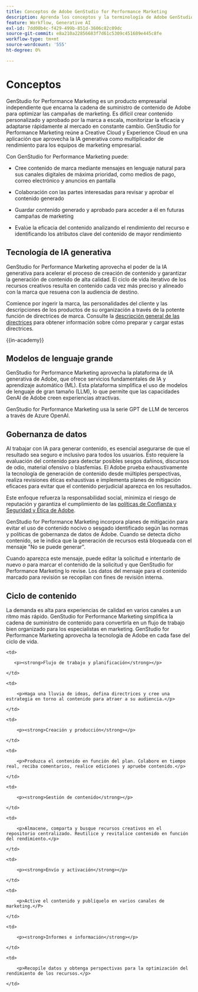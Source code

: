 ```yaml
---
title: Conceptos de Adobe GenStudio for Performance Marketing
description: Aprenda los conceptos y la terminología de Adobe GenStudio for Performance Marketing.
feature: Workflow, Generative AI
exl-id: 7dd00b4c-f429-499b-851d-3606c82c09dc
source-git-commit: e8a210a22856683f7d61c5309c451689e445c8fe
workflow-type: tm+mt
source-wordcount: '555'
ht-degree: 0%

---
```


# Conceptos 

GenStudio for Performance Marketing es un producto empresarial independiente que encarna la cadena de suministro de contenido de Adobe para optimizar las campañas de marketing. Es difícil crear contenido personalizado y aprobado por la marca a escala, monitorizar la eficacia y adaptarse rápidamente al mercado en constante cambio. GenStudio for Performance Marketing reúne a Creative Cloud y Experience Cloud en una aplicación que aprovecha la IA generativa como multiplicador de rendimiento para los equipos de marketing empresarial.

Con GenStudio for Performance Marketing puede:

* Cree contenido de marca mediante mensajes en lenguaje natural para sus canales digitales de máxima prioridad, como medios de pago, correo electrónico y anuncios en pantalla

* Colaboración con las partes interesadas para revisar y aprobar el contenido generado
* Guardar contenido generado y aprobado para acceder a él en futuras campañas de marketing
* Evalúe la eficacia del contenido analizando el rendimiento del recurso e identificando los atributos clave del contenido de mayor rendimiento

## Tecnología de IA generativa

GenStudio for Performance Marketing aprovecha el poder de la IA generativa para acelerar el proceso de creación de contenido y garantizar la generación de contenido de alta calidad. El ciclo de vida iterativo de los recursos creativos resulta en contenido cada vez más preciso y alineado con la marca que resuena con la audiencia de destino.

Comience por ingerir la marca, las personalidades del cliente y las descripciones de los productos de su organización a través de la potente función de directrices de marca. Consulte la [descripción general de las directrices](../user-guide/guidelines/overview.md) para obtener información sobre cómo preparar y cargar estas directrices.

{{in-academy}}

## Modelos de lenguaje grande

GenStudio for Performance Marketing aprovecha la plataforma de IA generativa de Adobe, que ofrece servicios fundamentales de IA y aprendizaje automático (ML). Esta plataforma simplifica el uso de modelos de lenguaje de gran tamaño (LLM), lo que permite que las capacidades GenAI de Adobe creen experiencias atractivas.

GenStudio for Performance Marketing usa la serie GPT de LLM de terceros a través de Azure OpenAI.<!-- Claude, and Gemini models. -->

## Gobernanza de datos

Al trabajar con IA para generar contenido, es esencial asegurarse de que el resultado sea seguro e inclusivo para todos los usuarios. Esto requiere la evaluación del contenido para detectar posibles sesgos dañinos, discursos de odio, material ofensivo o blasfemias. El Adobe prueba exhaustivamente la tecnología de generación de contenido desde múltiples perspectivas, realiza revisiones éticas exhaustivas e implementa planes de mitigación eficaces para evitar que el contenido perjudicial aparezca en los resultados.

Este enfoque refuerza la responsabilidad social, minimiza el riesgo de reputación y garantiza el cumplimiento de las [políticas de Confianza y Seguridad y Ética de Adobe](https://www.adobe.com/content/dam/cc/en/ai-ethics/pdfs/Adobe-AI-Ethics-Principles.pdf).

GenStudio for Performance Marketing incorpora planes de mitigación para evitar el uso de contenido nocivo o sesgado identificado según las normas y políticas de gobernanza de datos de Adobe. Cuando se detecta dicho contenido, se le indica que la generación de recursos está bloqueada con el mensaje &quot;No se puede generar&quot;.

Cuando aparezca este mensaje, puede editar la solicitud e intentarlo de nuevo _o_ para marcar el contenido de la solicitud y que GenStudio for Performance Marketing lo revise. Los datos del mensaje para el contenido marcado para revisión se recopilan con fines de revisión interna.

## Ciclo de contenido

La demanda es alta para experiencias de calidad en varios canales a un ritmo más rápido. GenStudio for Performance Marketing simplifica la cadena de suministro de contenido para convertirla en un flujo de trabajo bien organizado para los especialistas en marketing. GenStudio for Performance Marketing aprovecha la tecnología de Adobe en cada fase del ciclo de vida.

<table style="table-layout:auto">

<tr style="border: 0;">

    <td>

       <p><strong>Flujo de trabajo y planificación</strong></p>

    </td>

    <td>

        <p>Haga una lluvia de ideas, defina directrices y cree una estrategia en torno al contenido para atraer a su audiencia.</p>

    </td>

</tr>

<tr style="border: 0;">

    <td>

        <p><strong>Creación y producción</strong></p>

    </td>

    <td>

        <p>Produzca el contenido en función del plan. Colabore en tiempo real, reciba comentarios, realice ediciones y apruebe contenido.</p>

    </td>

</tr>

<tr style="border: 0;">

    <td>

        <p><strong>Gestión de contenido</strong></p>

    </td>

    <td>

        <p>Almacene, comparta y busque recursos creativos en el repositorio centralizado. Reutilice y revitalice contenido en función del rendimiento.</p>

    </td>

</tr>

<tr style="border: 0;">

    <td>

        <p><strong>Envío y activación</strong></p>

    </td>

    <td>

        <p>Active el contenido y publíquelo en varios canales de marketing.</P>

    </td>

</tr>

<tr style="border: 0;">

    <td>

        <p><strong>Informes e información</strong></p>

    </td>

    <td>

        <p>Recopile datos y obtenga perspectivas para la optimización del rendimiento de los recursos.</p>

    </td>

</tr>

</table>
